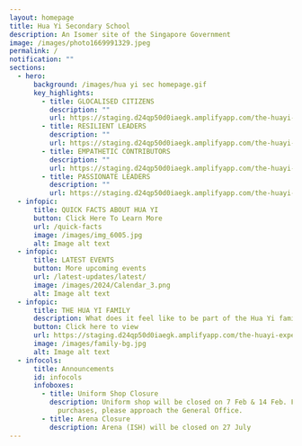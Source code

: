 ```yaml
---
layout: homepage
title: Hua Yi Secondary School
description: An Isomer site of the Singapore Government
image: /images/photo1669991329.jpeg
permalink: /
notification: ""
sections:
  - hero:
      background: /images/hua yi sec homepage.gif
      key_highlights:
        - title: GLOCALISED CITIZENS
          description: ""
          url: https://staging.d24qp50d0iaegk.amplifyapp.com/the-huayi-experience/csp/
        - title: RESILIENT LEADERS
          description: ""
          url: https://staging.d24qp50d0iaegk.amplifyapp.com/the-huayi-experience/sl/
        - title: EMPATHETIC CONTRIBUTORS
          description: ""
          url: https://staging.d24qp50d0iaegk.amplifyapp.com/the-huayi-experience/alp/
        - title: PASSIONATE LEADERS
          description: ""
          url: https://staging.d24qp50d0iaegk.amplifyapp.com/the-huayi-experience/aa/
  - infopic:
      title: QUICK FACTS ABOUT HUA YI
      button: Click Here To Learn More
      url: /quick-facts
      image: /images/img_6005.jpg
      alt: Image alt text
  - infopic:
      title: LATEST EVENTS
      button: More upcoming events
      url: /latest-updates/latest/
      image: /images/2024/Calendar_3.png
      alt: Image alt text
  - infopic:
      title: THE HUA YI FAMILY
      description: What does it feel like to be part of the Hua Yi family?
      button: Click here to view
      url: https://staging.d24qp50d0iaegk.amplifyapp.com/the-huayi-experience/stud-ss/
      image: /images/family-bg.jpg
      alt: Image alt text
  - infocols:
      title: Announcements
      id: infocols
      infoboxes:
        - title: Uniform Shop Closure
          description: Uniform shop will be closed on 7 Feb & 14 Feb. For any urgent
            purchases, please approach the General Office.
        - title: Arena Closure
          description: Arena (ISH) will be closed on 27 July
---
```

